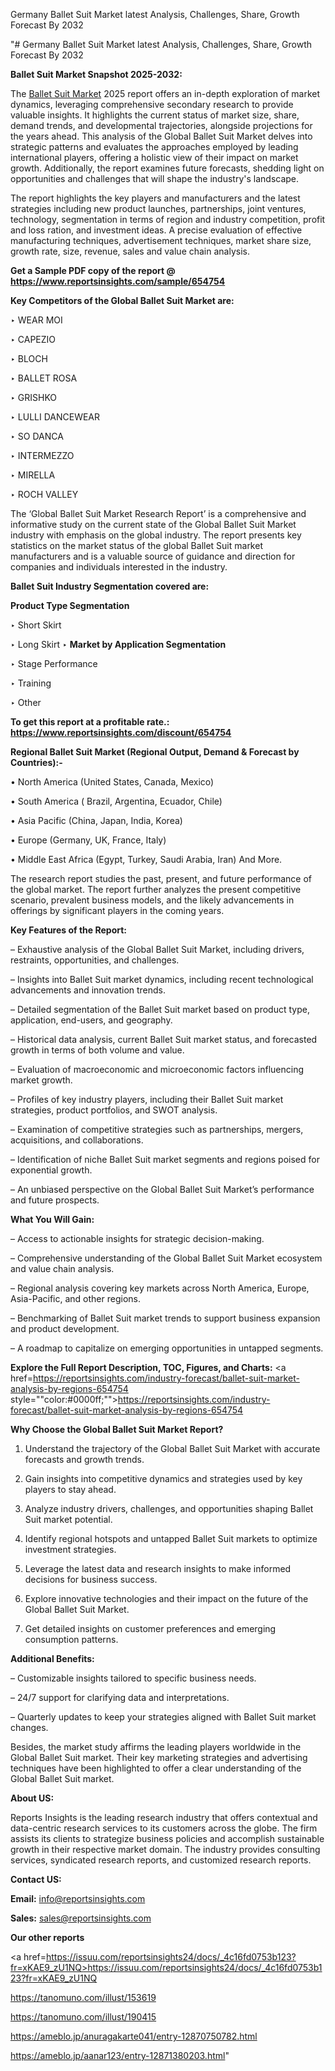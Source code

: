 Germany Ballet Suit Market latest Analysis, Challenges, Share, Growth Forecast By 2032

"# Germany Ballet Suit Market latest Analysis, Challenges, Share, Growth Forecast By 2032

<strong>Ballet Suit Market Snapshot 2025-2032:</strong>

The <a href=https://www.reportsinsights.com/sample/654754>Ballet Suit Market</a> 2025 report offers an in-depth exploration of market dynamics, leveraging comprehensive secondary research to provide valuable insights. It highlights the current status of market size, share, demand trends, and developmental trajectories, alongside projections for the years ahead. This analysis of the Global Ballet Suit Market delves into strategic patterns and evaluates the approaches employed by leading international players, offering a holistic view of their impact on market growth. Additionally, the report examines future forecasts, shedding light on opportunities and challenges that will shape the industry's landscape.

The report highlights the key players and manufacturers and the latest strategies including new product launches, partnerships, joint ventures, technology, segmentation in terms of region and industry competition, profit and loss ration, and investment ideas. A precise evaluation of effective manufacturing techniques, advertisement techniques, market share size, growth rate, size, revenue, sales and value chain analysis.

<strong>Get a Sample PDF copy of the report @ <a href=https://www.reportsinsights.com/sample/654754 style=color:#0000ff;>https://www.reportsinsights.com/sample/654754</a></strong>

<strong>Key Competitors of the Global Ballet Suit Market are:</strong>

‣ WEAR MOI

‣ CAPEZIO

‣ BLOCH

‣ BALLET ROSA

‣ GRISHKO

‣ LULLI DANCEWEAR

‣ SO DANCA

‣ INTERMEZZO

‣ MIRELLA

‣ ROCH VALLEY

The ‘Global Ballet Suit Market Research Report’ is a comprehensive and informative study on the current state of the Global Ballet Suit Market industry with emphasis on the global industry. The report presents key statistics on the market status of the global Ballet Suit market manufacturers and is a valuable source of guidance and direction for companies and individuals interested in the industry.

<strong>Ballet Suit Industry Segmentation covered are:</strong>

<strong>Product Type Segmentation</strong>

‣ Short Skirt

‣ Long Skirt
‣ 
<strong>Market by Application Segmentation</strong>

‣ Stage Performance

‣ Training

‣ Other

<strong>To get this report at a profitable rate.: <a href=https://www.reportsinsights.com/discount/654754 style=color:#0000ff;>https://www.reportsinsights.com/discount/654754</a></strong>

<strong>Regional Ballet Suit Market (Regional Output, Demand &amp; Forecast by Countries):-</strong>

• North America (United States, Canada, Mexico)

• South America ( Brazil, Argentina, Ecuador, Chile)

• Asia Pacific (China, Japan, India, Korea)

• Europe (Germany, UK, France, Italy)

• Middle East Africa (Egypt, Turkey, Saudi Arabia, Iran) And More.

The research report studies the past, present, and future performance of the global market. The report further analyzes the present competitive scenario, prevalent business models, and the likely advancements in offerings by significant players in the coming years.

<strong>Key Features of the Report:</strong>

– Exhaustive analysis of the Global Ballet Suit Market, including drivers, restraints, opportunities, and challenges.

– Insights into Ballet Suit market dynamics, including recent technological advancements and innovation trends.

– Detailed segmentation of the Ballet Suit market based on product type, application, end-users, and geography.

– Historical data analysis, current Ballet Suit market status, and forecasted growth in terms of both volume and value.

– Evaluation of macroeconomic and microeconomic factors influencing market growth.

– Profiles of key industry players, including their Ballet Suit market strategies, product portfolios, and SWOT analysis.

– Examination of competitive strategies such as partnerships, mergers, acquisitions, and collaborations.

– Identification of niche Ballet Suit market segments and regions poised for exponential growth.

– An unbiased perspective on the Global Ballet Suit Market’s performance and future prospects.

<strong>What You Will Gain:</strong>

– Access to actionable insights for strategic decision-making.

– Comprehensive understanding of the Global Ballet Suit Market ecosystem and value chain analysis.

– Regional analysis covering key markets across North America, Europe, Asia-Pacific, and other regions.

– Benchmarking of Ballet Suit market trends to support business expansion and product development.

– A roadmap to capitalize on emerging opportunities in untapped segments.

<strong>Explore the Full Report Description, TOC, Figures, and Charts:</strong>
<a href=https://reportsinsights.com/industry-forecast/ballet-suit-market-analysis-by-regions-654754 style=""color:#0000ff;"">https://reportsinsights.com/industry-forecast/ballet-suit-market-analysis-by-regions-654754</a>

<strong>Why Choose the Global Ballet Suit Market Report?</strong>

1. Understand the trajectory of the Global Ballet Suit Market with accurate forecasts and growth trends.

2. Gain insights into competitive dynamics and strategies used by key players to stay ahead.

3. Analyze industry drivers, challenges, and opportunities shaping Ballet Suit market potential.

4. Identify regional hotspots and untapped Ballet Suit markets to optimize investment strategies.

5. Leverage the latest data and research insights to make informed decisions for business success.

6. Explore innovative technologies and their impact on the future of the Global Ballet Suit Market.

7. Get detailed insights on customer preferences and emerging consumption patterns.

<strong>Additional Benefits:</strong>

– Customizable insights tailored to specific business needs.

– 24/7 support for clarifying data and interpretations.

– Quarterly updates to keep your strategies aligned with Ballet Suit market changes.

Besides, the market study affirms the leading players worldwide in the Global Ballet Suit market. Their key marketing strategies and advertising techniques have been highlighted to offer a clear understanding of the Global Ballet Suit market.

<strong><strong>About US</strong>:</strong>

Reports Insights is the leading research industry that offers contextual and data-centric research services to its customers across the globe. The firm assists its clients to strategize business policies and accomplish sustainable growth in their respective market domain. The industry provides consulting services, syndicated research reports, and customized research reports.

<strong>Contact US:</strong>

<p class=><b>Email:</b> <a href=mailto:info@reportsinsights.com>info@reportsinsights.com</a></p>
<p class=><b>Sales:</b> <a href=mailto:sales@reportsinsights.com>sales@reportsinsights.com</a></p>

<strong>Our other reports</strong>

<a href=https://issuu.com/reportsinsights24/docs/_4c16fd0753b123?fr=xKAE9_zU1NQ>https://issuu.com/reportsinsights24/docs/_4c16fd0753b123?fr=xKAE9_zU1NQ</a>

<a href=https://tanomuno.com/illust/153619>https://tanomuno.com/illust/153619</a>

<a href=https://tanomuno.com/illust/190415>https://tanomuno.com/illust/190415</a>

<a href=https://ameblo.jp/anuragakarte041/entry-12870750782.html>https://ameblo.jp/anuragakarte041/entry-12870750782.html</a>

<a href=https://ameblo.jp/aanar123/entry-12871380203.html>https://ameblo.jp/aanar123/entry-12871380203.html</a>"
